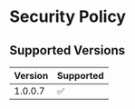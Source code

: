 # Security Policy

## Supported Versions

| Version | Supported          |
| ------- | ------------------ |
| 1.0.0.7 | :white_check_mark: |
